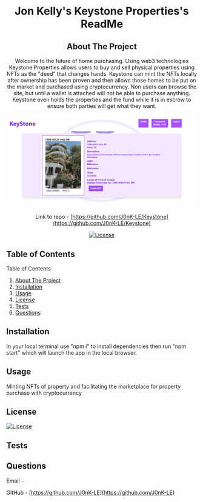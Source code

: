 <h1 align="center">Jon Kelly's Keystone Properties's ReadMe</h1>
<div align="center">

## About The Project
Welcome to the future of home purchasing. Using web3 technologies Keystone Properties allows users to buy and sell physical properties using NFTs as the "deed" that changes hands. Keystone can mint the NFTs locally after ownership has been proven and then allows those homes to be put on the market and purchased using cryptocurrency. Non users can browse the site, but until a wallet is attached will not be able to purchase anything. Keystone even holds the properties and the fund while it is in escrow to ensure both parties will get what they want. 

![site screenshot](assets/KeystoneScreenshot.png)

Link to repo - [https://github.com/J0nK-LE/Keystone](https://github.com/J0nK-LE/Keystone)



[![License][ISC-bdg]][ISC-url]</div>

## Table of Contents
<summary>Table of Contents</summary>
     <ol>
       <li><a href="#about-the-project">About The Project</a></li>
       <li><a href="#installation">Installation</a></li>
       <li><a href="#usage">Usage</a></li>
       <li><a href="#license">License</a></li>
       <li><a href="#tests">Tests</a></li>
       <li><a href="#questions">Questions</a></li>
     </ol>

## Installation
In your local terminal use "npm i" to install dependencies then run "npm start" which will launch the app in the local browser. 
## Usage
Minting NFTs of property and facilitating the marketplace for property purchase with cryptocurrency
## License
[![License][ISC-bdg]][ISC-url]
## Tests

## Questions
Email - 

GitHub - [https://github.com/J0nK-LE](https://github.com/J0nK-LE)


[MIT-bdg]:https://img.shields.io/badge/License-MIT-yellow.svg
[MIT-url]:https://opensource.org/licenses/MIT
[Apache-bdg]:https://img.shields.io/badge/License-Apache_2.0-blue.svg
[Apache-url]:https://opensource.org/licenses/Apache-2.0
[GNU-bdg]:https://img.shields.io/badge/License-GPLv3-blue.svg
[GNU-url]:https://www.gnu.org/licenses/gpl-3.0
[IBM-bdg]:https://img.shields.io/badge/License-IPL_1.0-blue.svg
[IBM-url]:https://opensource.org/licenses/IPL-1.0
[ISC-bdg]:https://img.shields.io/badge/License-ISC-blue.svg
[ISC-url]:https://opensource.org/licenses/ISC
[Mozilla-bdg]:https://img.shields.io/badge/License-MPL_2.0-brightgreen.svg
[Mozilla-url]:https://opensource.org/licenses/MPL-2.0
